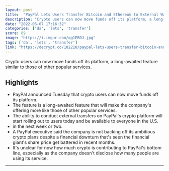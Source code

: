 ```yaml
---
layout: post
title:  "PayPal Lets Users Transfer Bitcoin and Ethereum to External Wallets"
description: "Crypto users can now move funds off its platform, a long-awaited feature similar to those of other popular services."
date: "2022-06-07 17:16:32"
categories: ['da', 'lets', 'transfer']
score: 89
image: "https://i.imgur.com/qg1EBDJ.jpg"
tags: ['da', 'lets', 'transfer']
link: "https://decrypt.co/102210/paypal-lets-users-transfer-bitcoin-and-ethereum-to-external-wallets"
---
```


Crypto users can now move funds off its platform, a long-awaited feature similar to those of other popular services.

## Highlights

- PayPal announced Tuesday that crypto users can now move funds off its platform.
- The feature is a long-awaited feature that will make the company's offering more like those of other popular services.
- The ability to conduct external transfers on PayPal's crypto platform will start rolling out to users today and be available to everyone in the U.S.
- in the next week or two.
- A PayPal executive said the company is not backing off its ambitious crypto plans despite a financial downturn that's seen the financial giant's share price get battered in recent months.
- It's unclear for now how much crypto is contributing to PayPal's bottom line, especially as the company doesn't disclose how many people are using its service.

---
